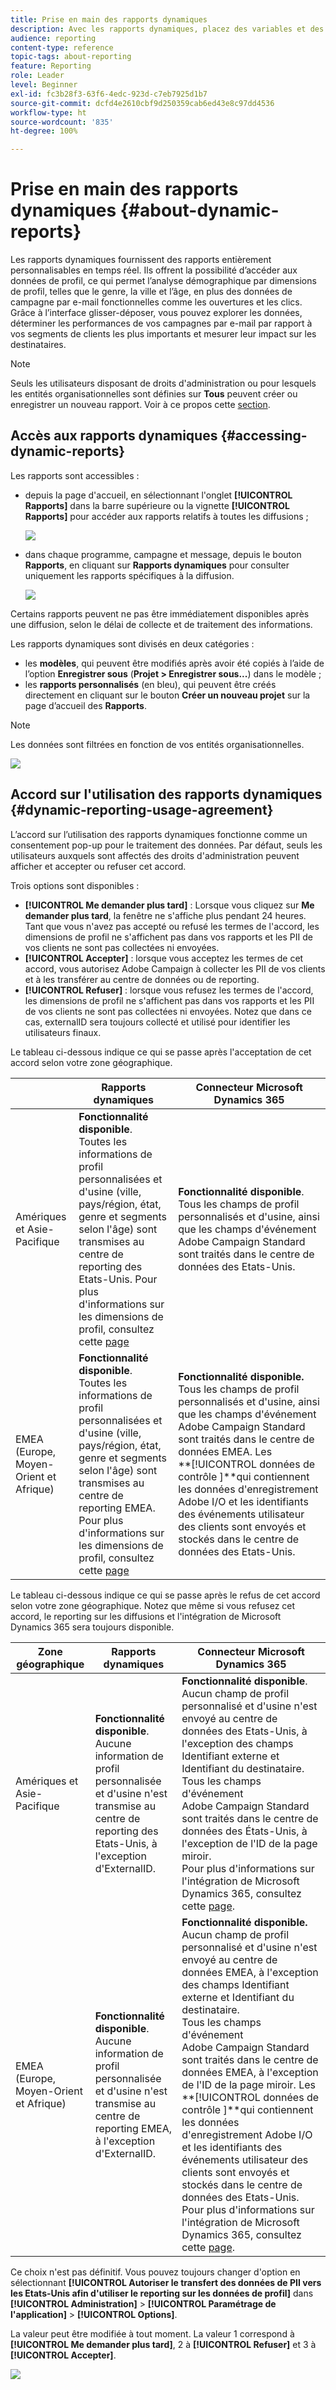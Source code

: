 ```yaml
---
title: Prise en main des rapports dynamiques
description: Avec les rapports dynamiques, placez des variables et des dimensions dans votre environnement de forme libre et analysez les performances de vos campagnes.
audience: reporting
content-type: reference
topic-tags: about-reporting
feature: Reporting
role: Leader
level: Beginner
exl-id: fc3b28f3-63f6-4edc-923d-c7eb7925d1b7
source-git-commit: dcfd4e2610cbf9d250359cab6ed43e8c97dd4536
workflow-type: ht
source-wordcount: '835'
ht-degree: 100%

---
```


# Prise en main des rapports dynamiques {#about-dynamic-reports}

Les rapports dynamiques fournissent des rapports entièrement personnalisables en temps réel. Ils offrent la possibilité d’accéder aux données de profil, ce qui permet l’analyse démographique par dimensions de profil, telles que le genre, la ville et l’âge, en plus des données de campagne par e-mail fonctionnelles comme les ouvertures et les clics. Grâce à l’interface glisser-déposer, vous pouvez explorer les données, déterminer les performances de vos campagnes par e-mail par rapport à vos segments de clients les plus importants et mesurer leur impact sur les destinataires.

>[!NOTE]
>
>Seuls les utilisateurs disposant de droits d&#39;administration ou pour lesquels les entités organisationnelles sont définies sur **Tous** peuvent créer ou enregistrer un nouveau rapport. Voir à ce propos cette [section](../../administration/using/users-management.md).

## Accès aux rapports dynamiques {#accessing-dynamic-reports}

Les rapports sont accessibles :

* depuis la page d&#39;accueil, en sélectionnant l&#39;onglet **[!UICONTROL Rapports]** dans la barre supérieure ou la vignette **[!UICONTROL Rapports]** pour accéder aux rapports relatifs à toutes les diffusions ;

  ![](assets/campaign_reports_access.png)

* dans chaque programme, campagne et message, depuis le bouton **Rapports**, en cliquant sur **Rapports dynamiques** pour consulter uniquement les rapports spécifiques à la diffusion.

  ![](assets/campaign_reports_description.png)

Certains rapports peuvent ne pas être immédiatement disponibles après une diffusion, selon le délai de collecte et de traitement des informations.

Les rapports dynamiques sont divisés en deux catégories :

* les **modèles**, qui peuvent être modifiés après avoir été copiés à l’aide de l’option **Enregistrer sous** (**Projet > Enregistrer sous...**) dans le modèle ;
* les **rapports personnalisés** (en bleu), qui peuvent être créés directement en cliquant sur le bouton **Créer un nouveau projet** sur la page d’accueil des **Rapports**.

>[!NOTE]
>
>Les données sont filtrées en fonction de vos entités organisationnelles.

![](assets/dynamic_report_overview.png)

## Accord sur l&#39;utilisation des rapports dynamiques {#dynamic-reporting-usage-agreement}

L’accord sur l’utilisation des rapports dynamiques fonctionne comme un consentement pop-up pour le traitement des données. Par défaut, seuls les utilisateurs auxquels sont affectés des droits d&#39;administration peuvent afficher et accepter ou refuser cet accord.

Trois options sont disponibles :

* **[!UICONTROL Me demander plus tard]** : Lorsque vous cliquez sur **Me demander plus tard**, la fenêtre ne s&#39;affiche plus pendant 24 heures. Tant que vous n&#39;avez pas accepté ou refusé les termes de l&#39;accord, les dimensions de profil ne s&#39;affichent pas dans vos rapports et les PII de vos clients ne sont pas collectées ni envoyées.
* **[!UICONTROL Accepter]** : lorsque vous acceptez les termes de cet accord, vous autorisez Adobe Campaign à collecter les PII de vos clients et à les transférer au centre de données ou de reporting.
* **[!UICONTROL Refuser]** : lorsque vous refusez les termes de l&#39;accord, les dimensions de profil ne s&#39;affichent pas dans vos rapports et les PII de vos clients ne sont pas collectées ni envoyées. Notez que dans ce cas, externalID sera toujours collecté et utilisé pour identifier les utilisateurs finaux.

Le tableau ci-dessous indique ce qui se passe après l&#39;acceptation de cet accord selon votre zone géographique.

|  | Rapports dynamiques | Connecteur Microsoft Dynamics 365 |
|---|---|---|
| Amériques et Asie-Pacifique | **Fonctionnalité disponible**. <br>Toutes les informations de profil personnalisées et d&#39;usine (ville, pays/région, état, genre et segments selon l&#39;âge) sont transmises au centre de reporting des Etats-Unis. Pour plus d&#39;informations sur les dimensions de profil, consultez cette [page](../../reporting/using/list-of-components.md) | **Fonctionnalité disponible**. <br>Tous les champs de profil personnalisés et d&#39;usine, ainsi que les champs d&#39;événement Adobe Campaign Standard sont traités dans le centre de données des Etats-Unis. |
| EMEA (Europe, Moyen-Orient et Afrique) | **Fonctionnalité disponible**. <br>Toutes les informations de profil personnalisées et d&#39;usine (ville, pays/région, état, genre et segments selon l&#39;âge) sont transmises au centre de reporting EMEA. Pour plus d&#39;informations sur les dimensions de profil, consultez cette [page](../../reporting/using/list-of-components.md) | **Fonctionnalité disponible.** <br>Tous les champs de profil personnalisés et d&#39;usine, ainsi que les champs d&#39;événement Adobe Campaign Standard sont traités dans le centre de données EMEA. Les <br>**[!UICONTROL données de contrôle ]**qui contiennent les données d&#39;enregistrement Adobe I/O et les identifiants des événements utilisateur des clients sont envoyés et stockés dans le centre de données des Etats-Unis. |

Le tableau ci-dessous indique ce qui se passe après le refus de cet accord selon votre zone géographique. Notez que même si vous refusez cet accord, le reporting sur les diffusions et l&#39;intégration de Microsoft Dynamics 365 sera toujours disponible.

| Zone géographique | Rapports dynamiques | Connecteur Microsoft Dynamics 365 |
|---|---|---|
| Amériques et Asie-Pacifique | **Fonctionnalité disponible**. <br> Aucune information de profil personnalisée et d&#39;usine n&#39;est transmise au centre de reporting des Etats-Unis, à l&#39;exception d&#39;ExternalID. | **Fonctionnalité disponible**. <br>Aucun champ de profil personnalisé et d&#39;usine n&#39;est envoyé au centre de données des Etats-Unis, à l&#39;exception des champs Identifiant externe et Identifiant du destinataire. <br>Tous les champs d&#39;événement Adobe Campaign Standard sont traités dans le centre de données des États-Unis, à l&#39;exception de l&#39;ID de la page miroir. <br>Pour plus d&#39;informations sur l&#39;intégration de Microsoft Dynamics 365, consultez cette [page](../../integrating/using/d365-acs-get-started.md). |
| EMEA (Europe, Moyen-Orient et Afrique) | **Fonctionnalité disponible**. <br>Aucune information de profil personnalisée et d&#39;usine n&#39;est transmise au centre de reporting EMEA, à l&#39;exception d&#39;ExternalID. | **Fonctionnalité disponible.** <br>Aucun champ de profil personnalisé et d&#39;usine n&#39;est envoyé au centre de données EMEA, à l&#39;exception des champs Identifiant externe et Identifiant du destinataire. <br>Tous les champs d&#39;événement Adobe Campaign Standard sont traités dans le centre de données EMEA, à l&#39;exception de l&#39;ID de la page miroir.  Les <br>**[!UICONTROL données de contrôle ]**qui contiennent les données d&#39;enregistrement Adobe I/O et les identifiants des événements utilisateur des clients sont envoyés et stockés dans le centre de données des Etats-Unis.<br>Pour plus d&#39;informations sur l&#39;intégration de Microsoft Dynamics 365, consultez cette [page](../../integrating/using/d365-acs-get-started.md). |

Ce choix n&#39;est pas définitif. Vous pouvez toujours changer d&#39;option en sélectionnant **[!UICONTROL Autoriser le transfert des données de PII vers les Etats-Unis afin d&#39;utiliser le reporting sur les données de profil]** dans **[!UICONTROL Administration]** > **[!UICONTROL Paramétrage de l&#39;application]** > **[!UICONTROL Options]**.

La valeur peut être modifiée à tout moment. La valeur 1 correspond à **[!UICONTROL Me demander plus tard]**, 2 à **[!UICONTROL Refuser]** et 3 à **[!UICONTROL Accepter]**.

![](assets/pii_window_2.png)
